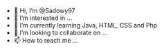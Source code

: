 - 👋 Hi, I’m @Sadowy97
- 👀 I’m interested in ...
- 🌱 I’m currently learning Java, HTML, CSS and Php
- 💞️ I’m looking to collaborate on ...
- 📫 How to reach me ...

<!---
Sadowy97/Sadowy97 is a ✨ special ✨ repository because its `README.md` (this file) appears on your GitHub profile.
You can click the Preview link to take a look at your changes.
--->
